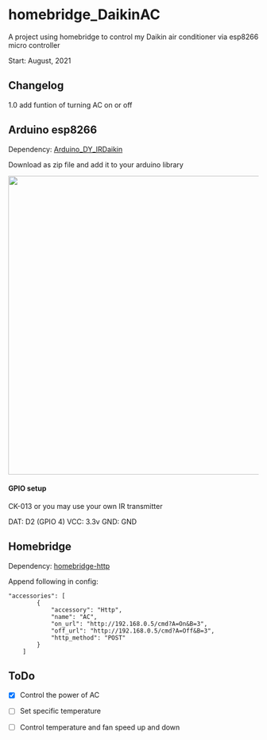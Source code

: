 # homebridge_DaikinAC
A project using homebridge to control my Daikin air conditioner via esp8266 micro controller

Start: August, 2021

## Changelog

1.0 add funtion of turning AC on or off

## Arduino esp8266

Dependency: [Arduino_DY_IRDaikin](https://github.com/danny-source/Arduino_DY_IRDaikin)

Download as zip file and add it to your arduino library

<img src="https://user-images.githubusercontent.com/45283397/132716147-66859e14-2b7a-4437-b692-345f9af63917.jpg" width="600" />

#### GPIO setup

CK-013 or you may use your own IR transmitter

DAT: D2 (GPIO 4)
VCC: 3.3v
GND: GND

## Homebridge

Dependency: [homebridge-http](https://github.com/rudders/homebridge-http#readme)

Append following in config:

```
"accessories": [
        {
            "accessory": "Http",
            "name": "AC",
            "on_url": "http://192.168.0.5/cmd?A=On&B=3",
            "off_url": "http://192.168.0.5/cmd?A=Off&B=3",
            "http_method": "POST"
        }
    ]
```

## ToDo

- [x] Control the power of AC
- [ ] Set specific temperature
- [ ] Control temperature and fan speed up and down




